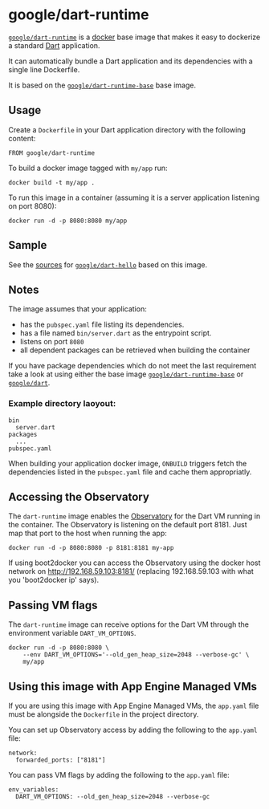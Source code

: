 # google/dart-runtime

[`google/dart-runtime`][3] is a [docker](https://docker.io) base image that
makes it easy to dockerize a standard [Dart](https://dart.dev) application.

It can automatically bundle a Dart application and its dependencies with
a single line Dockerfile.

It is based on the [`google/dart-runtime-base`][2] base image.

## Usage

Create a `Dockerfile` in your Dart application directory with the following
content:

    FROM google/dart-runtime

To build a docker image tagged with `my/app` run:

    docker build -t my/app .

To run this image in a container (assuming it is a server application
listening on port 8080):

    docker run -d -p 8080:8080 my/app

## Sample

See the [sources](/hello) for [`google/dart-hello`][4] based on this image.

## Notes

The image assumes that your application:

- has the `pubspec.yaml` file listing its dependencies.
- has a file named `bin/server.dart` as the entrypoint script.
- listens on port `8080`
- all dependent packages can be retrieved when building the container

If you have package dependencies which do not meet the last requirement
take a look at using either the base image [`google/dart-runtime-base`][2]
or [`google/dart`][1].

### Example directory laoyout:

    bin
      server.dart
    packages
      ...
    pubspec.yaml

When building your application docker image, `ONBUILD` triggers fetch the
dependencies listed in the `pubspec.yaml` file and cache them appropriatly.

## Accessing the Observatory

The `dart-runtime` image enables the
[Observatory](https://dart-lang.github.io/observatory/) for the Dart
VM running in the container. The Observatory is listening on the default
port 8181. Just map that port to the host when running the app:

    docker run -d -p 8080:8080 -p 8181:8181 my-app

If using boot2docker you can access the Observatory using the docker
host network on http://192.168.59.103:8181/ (replacing 192.168.59.103
with what you 'boot2docker ip' says).

## Passing VM flags

The `dart-runtime` image can receive options for the Dart VM through
the environment variable `DART_VM_OPTIONS`.

    docker run -d -p 8080:8080 \
        --env DART_VM_OPTIONS='--old_gen_heap_size=2048 --verbose-gc' \
        my/app

## Using this image with App Engine Managed VMs

If you are using this image with App Engine Managed VMs, the `app.yaml`
file must be alongside the `Dockerfile` in the project directory.

You can set up Observatory access by adding the following to the
`app.yaml` file:

    network:
      forwarded_ports: ["8181"]

You can pass VM flags by adding the following to the `app.yaml` file:

    env_variables:
      DART_VM_OPTIONS: --old_gen_heap_size=2048 --verbose-gc


[1]: https://hub.docker.com/r/google/dart
[2]: https://hub.docker.com/r/google/dart-runtime-base
[3]: https://hub.docker.com/r/google/dart-runtime
[4]: https://hub.docker.com/r/google/dart-hello
